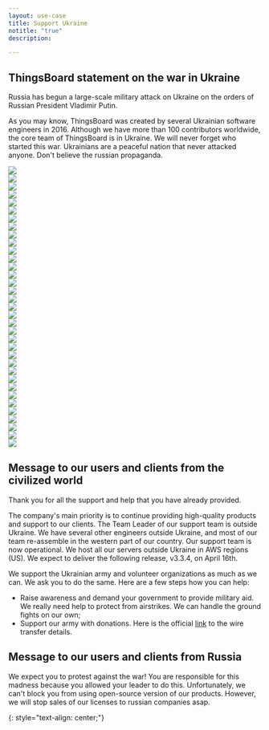 ```yaml
---
layout: use-case
title: Support Ukraine
notitle: "true"
description:

---
```


## ThingsBoard statement on the war in Ukraine

Russia has begun a large-scale military attack on Ukraine on the orders of Russian President Vladimir Putin.

As you may know, ThingsBoard was created by several Ukrainian software engineers in 2016. 
Although we have more than 100 contributors worldwide, the core team of ThingsBoard is in Ukraine. 
We will never forget who started this war.
Ukrainians are a peaceful nation that never attacked anyone. 
Don't believe the russian propaganda.

<div class="usecase-carousel owl-carousel owl-theme support-ukraine">
    <div>
        <img class="item-image" src="/images/support-ukraine/1.JPG" />
    </div>
    <div>
        <img class="item-image" src="/images/support-ukraine/2.JPG" />
    </div>
    <div>
        <img class="item-image" src="/images/support-ukraine/3.JPG" />
    </div>
    <div>
        <img class="item-image" src="/images/support-ukraine/4.JPG" />
    </div>
    <div>
        <img class="item-image" src="/images/support-ukraine/5.JPG" />
    </div>
    <div>
        <img class="item-image" src="/images/support-ukraine/6.JPG" />
    </div>
    <div>
        <img class="item-image" src="/images/support-ukraine/7.JPG" />
    </div>
    <div>
        <img class="item-image" src="/images/support-ukraine/8.JPG" />
    </div>
    <div>
        <img class="item-image" src="/images/support-ukraine/9.JPG" />
    </div>
    <div>
        <img class="item-image" src="/images/support-ukraine/10.JPG" />
    </div>
    <div>
        <img class="item-image" src="/images/support-ukraine/11.JPG" />
    </div>
    <div>
        <img class="item-image" src="/images/support-ukraine/12.JPG" />
    </div>
    <div>
        <img class="item-image" src="/images/support-ukraine/13.JPG" />
    </div>
    <div>
        <img class="item-image" src="/images/support-ukraine/14.JPG" />
    </div>
    <div>
        <img class="item-image" src="/images/support-ukraine/15.JPG" />
    </div>
    <div>
        <img class="item-image" src="/images/support-ukraine/16.JPG" />
    </div>
    <div>
        <img class="item-image" src="/images/support-ukraine/17.JPG" />
    </div>
    <div>
        <img class="item-image" src="/images/support-ukraine/18.JPG" />
    </div>
    <div>
        <img class="item-image" src="/images/support-ukraine/19.JPG" />
    </div>
    <div>
        <img class="item-image" src="/images/support-ukraine/20.JPG" />
    </div>
    <div>
        <img class="item-image" src="/images/support-ukraine/21.JPG" />
    </div>
    <div>
        <img class="item-image" src="/images/support-ukraine/22.JPG" />
    </div>
    <div>
        <img class="item-image" src="/images/support-ukraine/23.JPG" />
    </div>
    <div>
        <img class="item-image" src="/images/support-ukraine/24.JPG" />
    </div>
    <div>
        <img class="item-image" src="/images/support-ukraine/25.JPG" />
    </div>
    <div>
        <img class="item-image" src="/images/support-ukraine/26.JPG" />
    </div>
    <div>
        <img class="item-image" src="/images/support-ukraine/27.JPG" />
    </div>
    <div>
        <img class="item-image" src="/images/support-ukraine/28.JPG" />
    </div>
    <div>
        <img class="item-image" src="/images/support-ukraine/29.JPG" />
    </div>
    <div>
        <img class="item-image" src="/images/support-ukraine/30.JPG" />
    </div>
    <div>
        <img class="item-image" src="/images/support-ukraine/31.JPG" />
    </div>
    <div>
        <img class="item-image" src="/images/support-ukraine/32.PNG" />
    </div>
    <div>
        <img class="item-image" src="/images/support-ukraine/33.PNG" />
    </div>
    <div>
        <img class="item-image" src="/images/support-ukraine/34.PNG" />
    </div>
    <div>
        <img class="item-image" src="/images/support-ukraine/35.PNG" />
    </div>
</div>


## Message to our users and clients from the civilized world

Thank you for all the support and help that you have already provided.

The company's main priority is to continue providing high-quality products and support to our clients. 
The Team Leader of our support team is outside Ukraine. 
We have several other engineers outside Ukraine, and most of our team re-assemble in the western part of our country. 
Our support team is now operational. 
We host all our servers outside Ukraine in AWS regions (US). 
We expect to deliver the following release, v3.3.4, on April 16th.

We support the Ukrainian army and volunteer organizations as much as we can. We ask you to do the same. Here are a few steps how you can help:

 * Raise awareness and demand your government to provide military aid. We really need help to protect from airstrikes. We can handle the ground fights on our own;
 * Support our army with donations. Here is the official [link](https://bank.gov.ua/en/news/all/natsionalniy-bank-vidkriv-spetsrahunok-dlya-zboru-koshtiv-na-potrebi-armiyi) 
to the wire transfer details.

## Message to our users and clients from Russia

We expect you to protest against the war! 
You are responsible for this madness because you allowed your leader to do this.
Unfortunately, we can't block you from using open-source version of our products.
However, we will stop sales of our licenses to russian companies asap.

{: style="text-align: center;"}

